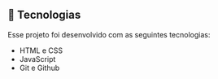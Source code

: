 ## 🚀 Tecnologias

Esse projeto foi desenvolvido com as seguintes tecnologias:

- HTML e CSS
- JavaScript
- Git e Github
